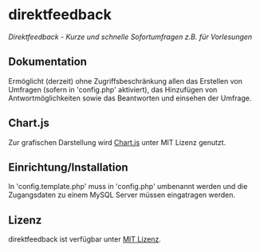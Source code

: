 # direktfeedback

*Direktfeedback - Kurze und schnelle Sofortumfragen z.B. für Vorlesungen*

## Dokumentation

Ermöglicht (derzeit) ohne Zugriffsbeschränkung allen das Erstellen von Umfragen (sofern in 'config.php' aktiviert), das Hinzufügen von Antwortmöglichkeiten sowie das Beantworten und einsehen der Umfrage.

## Chart.js

Zur grafischen Darstellung wird [Chart.js](https://github.com/nnnick/Chart.js/) unter MIT Lizenz genutzt.

## Einrichtung/Installation

In 'config.template.php' muss in 'config.php' umbenannt werden und die Zugangsdaten zu einem MySQL Server müssen eingatragen werden.

## Lizenz

direktfeedback ist verfügbar unter [MIT Lizenz](http://opensource.org/licenses/MIT).
